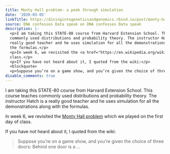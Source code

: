 ```yaml
---
title: Monty Hall problem- a peek through simulation
date: '2020-03-05'
linkTitle: https://divingintogeneticsandgenomics.rbind.io/post/monty-hall-problem-a-peek-through-simulation/
source: DNA confesses Data speak on DNA confesses Data speak
description: |-
  <p>I am taking this STATE-80 course from Harvard Extension School. This course teaches
  commonly used distributions and probability theory. The instructor Hatch is a
  really good teacher and he uses simulation for all the demonstrations along with
  the formulas.</p>
  <p>In week 6, we revisited the <a href="https://en.wikipedia.org/wiki/Monty_Hall_problem">Monty Hall problem</a> which we played on the first day of
  class.</p>
  <p>If you have not heard about it, I quoted from the wiki:</p>
  <blockquote>
  <p>Suppose you’re on a game show, and you’re given the choice of three doors: Behind one door is a ...
disable_comments: true
---
```

<p>I am taking this STATE-80 course from Harvard Extension School. This course teaches
commonly used distributions and probability theory. The instructor Hatch is a
really good teacher and he uses simulation for all the demonstrations along with
the formulas.</p>
<p>In week 6, we revisited the <a href="https://en.wikipedia.org/wiki/Monty_Hall_problem">Monty Hall problem</a> which we played on the first day of
class.</p>
<p>If you have not heard about it, I quoted from the wiki:</p>
<blockquote>
<p>Suppose you’re on a game show, and you’re given the choice of three doors: Behind one door is a ...